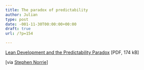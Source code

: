 ```yaml
---
title: The paradox of predictability
author: Julian
type: post
date: -001-11-30T00:00:00+00:00
draft: true
url: /?p=154

---
```

[Lean Development and the Predictability Paradox][1] [PDF, 174 kB]

[via [Stephen Norrie][2]]

 [1]: https://www.poppendieck.com/pdfs/Predictability_Paradox.pdf
 [2]: https://members.rogers.com/snorrie/weblog/